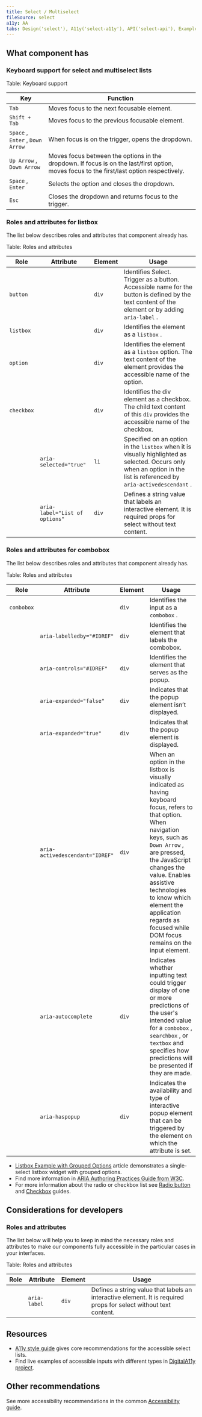 ```yaml
---
title: Select / Multiselect
fileSource: select
a11y: AA
tabs: Design('select'), A11y('select-a11y'), API('select-api'), Example('select-code'), Changelog('select-changelog')
---
```


## What component has

### Keyboard support for select and multiselect lists

Table: Keyboard support

| Key                            | Function                                                                                                                                  |
| ------------------------------ | ----------------------------------------------------------------------------------------------------------------------------------------- |
| `Tab` | Moves focus to the next focusable element.                                                                                                |
| `Shift + Tab` | Moves focus to the previous focusable element.                                                                                            |
| `Space` , `Enter` , `Down Arrow` | When focus is on the trigger, opens the dropdown.                                                                                         |
| `Up Arrow` , `Down Arrow` | Moves focus between the options in the dropdown. If focus is on the last/first option, moves focus to the first/last option respectively. |
| `Space` , `Enter` | Selects the option and closes the dropdown.                                                                                               |
| `Esc` | Closes the dropdown and returns focus to the trigger.                                                                                     |

### Roles and attributes for listbox

The list below describes roles and attributes that component already has.

Table: Roles and attributes

| Role       | Attribute                      | Element | Usage                                                                                                                                                                 |
| ---------- | ------------------------------ | ------- | --------------------------------------------------------------------------------------------------------------------------------------------------------------------- |
| `button` |                                | `div` | Identifies Select. Trigger as a button. Accessible name for the button is defined by the text content of the element or by adding `aria-label` .                        |
| `listbox` |                                | `div` | Identifies the element as a `listbox` .                                                                                                                                |
| `option` |                                | `div` | Identifies the element as a `listbox` option. The text content of the element provides the accessible name of the option.                                             |
| `checkbox` |                                | `div` | Identifies the div element as a checkbox. The child text content of this `div` provides the accessible name of the checkbox.                                          |
|            | `aria-selected="true"` | `li` | Specified on an option in the `listbox` when it is visually highlighted as selected. Occurs only when an option in the list is referenced by `aria-activedescendant` . |
|            | `aria-label="List of options"` | `div` | Defines a string value that labels an interactive element. It is required props for select without text content.                                                      |

### Roles and attributes for combobox

The list below describes roles and attributes that component already has.

Table: Roles and attributes

| Role       | Attribute                       | Element | Usage                                                                                                                                                                                                                                                                                                                                 |
| ---------- | ------------------------------- | ------- | ------------------------------------------------------------------------------------------------------------------------------------------------------------------------------------------------------------------------------------------------------------------------------------------------------------------------------------- |
| `combobox` |                                 | `div` | Identifies the input as a `combobox` .                                                                                                                                                                                                                                                                                                 |
|            | `aria-labelledby="#IDREF"` | `div` | Identifies the element that labels the combobox.                                                                                                                                                                                                                                                                                      |
|            | `aria-controls="#IDREF"` | `div` | Identifies the element that serves as the popup.                                                                                                                                                                                                                                                                                      |
|            | `aria-expanded="false"` | `div` | Indicates that the popup element isn’t displayed.                                                                                                                                                                                                                                                                                    |
|            | `aria-expanded="true"` | `div` | Indicates that the popup element is displayed.                                                                                                                                                                                                                                                                                        |
|            | `aria-activedescendant="IDREF"` | `div` | When an option in the listbox is visually indicated as having keyboard focus, refers to that option. When navigation keys, such as `Down Arrow` , are pressed, the JavaScript changes the value. Enables assistive technologies to know which element the application regards as focused while DOM focus remains on the input element. |
|            | `aria-autocomplete` | `div` | Indicates whether inputting text could trigger display of one or more predictions of the user's intended value for a `combobox` , `searchbox` , or `textbox` and specifies how predictions will be presented if they are made.                                                                                                          |
|            | `aria-haspopup` | `div` | Indicates the availability and type of interactive popup element that can be triggered by the element on which the attribute is set.                                                                                                                                                                                                  |

* [Listbox Example with Grouped Options](https://www.w3.org/WAI/ARIA/apg/patterns/listbox/examples/listbox-grouped/) article demonstrates a single-select listbox widget with grouped options.
* Find more information in [ARIA Authoring Practices Guide from W3C](https://www.w3.org/WAI/ARIA/apg/example-index/combobox/combobox-select-only.html).
* For more information about the radio or checkbox list see [Radio button](/components/radio/radio-a11y) and [Checkbox](/components/checkbox/checkbox-a11y) guides.
<!-- * For information about the dropdown behavior see [Keyboard support for dropdown](/core-principles/a11y/a11y-keyboard#keyboard_support_for_popper). -->

## Considerations for developers

### Roles and attributes

The list below will help you to keep in mind the necessary roles and attributes to make our components fully accessible in the particular cases in your interfaces.

Table: Roles and attributes

| Role | Attribute    | Element | Usage                                                                                                            |
| ---- | ------------ | ------- | ---------------------------------------------------------------------------------------------------------------- |
|      | `aria-label` | `div` | Defines a string value that labels an interactive element. It is required props for select without text content. |

## Resources

* [A11y style guide](https://a11y-style-guide.com/style-guide/section-forms.html#kssref-forms-select-lists) gives core recommendations for the accessible select lists.
* Find live examples of accessible inputs with different types in [DigitalA11y project](https://www.digitala11y.com/demos/accessibility-of-html-input-types-examples/).

## Other recommendations

See more accessibility recommendations in the common [Accessibility guide](/core-principles/a11y/a11y).

<!--@include: ./select-a11y-report.md-->
